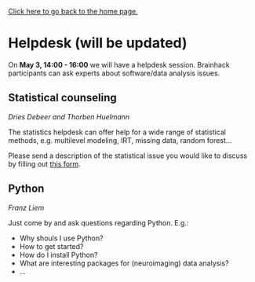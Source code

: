 [Click here to go back to the home page.](https://brainhack-zurich.github.io/)

# Helpdesk (will be updated)

On **May 3, 14:00 - 16:00** we will have a helpdesk session.
Brainhack participants can ask experts about software/data analysis
issues.

## Statistical counseling
*Dries Debeer and Thorben Huelmann*

The statistics helpdesk can offer help for a wide range of statistical
methods, e.g. multilevel modeling, IRT, missing data, random forest...

Please send a description of the statistical issue you would like to
discuss by filling out
[this form](https://docs.google.com/forms/d/e/1FAIpQLSfXoM6bXaSetCnBS96c9BaPOcsvJnFGtlT-UChjxRsmlToMzQ/viewform?usp=sf_link).



## Python
*Franz Liem*

Just come by and ask questions regarding Python.
E.g.:

* Why shouls I use Python?
* How to get started?
* How do I install Python?
* What are interesting packages for (neuroimaging) data analysis?
* ...


